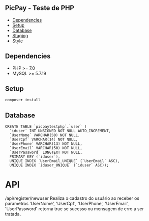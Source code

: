 
## PicPay - Teste de PHP

- [Dependencies](#dependencies)
- [Setup](#setup)
- [Database](#Database)
- [Staging](#staging)
- [Style](#style)

## Dependencies

- PHP >= 7.0
- MySQL >= 5.7.19

## Setup

```sh
composer install
```

## Database

```mysql
CREATE TABLE `picpaytestphp`.`user` (
  `iduser` INT UNSIGNED NOT NULL AUTO_INCREMENT,
  `UserNome` VARCHAR(50) NOT NULL,
  `UserCpf` VARCHAR(14) NOT NULL,
  `UserPhone` VARCHAR(13) NOT NULL,
  `UserEmail` VARCHAR(50) NOT NULL,
  `UserPassword` LONGTEXT NOT NULL,
  PRIMARY KEY (`iduser`),
  UNIQUE INDEX `UserEmail_UNIQUE` (`UserEmail` ASC),
  UNIQUE INDEX `iduser_UNIQUE` (`iduser` ASC));
```

# API
/api/register/newuser
Realiza o cadastro do usuário ao receber os parametros 'UserNome', 'UserCpf', 'UserPhone', 'UserEmail', 'UserPassword'
retorna true se sucesso ou mensagem de erro a ser tratada.